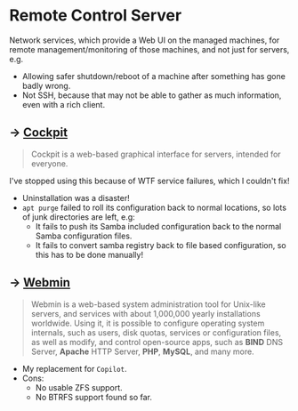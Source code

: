 # Remote Control Server

Network services, which provide a Web UI on the managed machines, for remote
management/monitoring of those machines, and not just for servers, e.g.
- Allowing safer shutdown/reboot of a machine after something has gone badly wrong.
- Not SSH, because that may not be able to gather as much information, even with a rich client.

## → [Cockpit](/software/services/cockpit.md)

> Cockpit is a web-based graphical interface for servers, intended for everyone.

I've stopped using this because of WTF service failures, which I couldn't fix!
- Uninstallation was a disaster!
- `apt purge` failed to roll its configuration back to normal locations, so lots of junk directories are left, e.g:
    - It fails to push its Samba included configuration back to the normal Samba configuration files.
    - It fails to convert samba registry back to file based configuration, so this has to be done manually!

## → [Webmin](/software/services/webmin.md)

> Webmin is a web-based system administration tool for Unix-like servers, and services with about 1,000,000 yearly installations worldwide. Using it, it is possible to configure operating system internals, such as users, disk quotas, services or configuration files, as well as modify, and control open-source apps, such as **BIND** DNS Server, **Apache** HTTP Server, **PHP**, **MySQL**, and many more.

- My replacement for `Copilot`.
- Cons:
    - No usable ZFS support.
    - No BTRFS support found so far.
